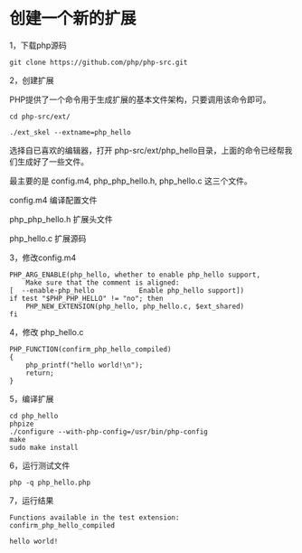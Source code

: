 # 创建一个新的扩展

1，下载php源码

	git clone https://github.com/php/php-src.git

2，创建扩展

PHP提供了一个命令用于生成扩展的基本文件架构，只要调用该命令即可。

	cd php-src/ext/

	./ext_skel --extname=php_hello

选择自已喜欢的编辑器，打开 php-src/ext/php_hello目录，上面的命令已经帮我们生成好了一些文件。

最主要的是 config.m4, php_php_hello.h, php_hello.c 这三个文件。

config.m4 编译配置文件

php_php_hello.h  扩展头文件

php_hello.c 扩展源码

3，修改config.m4

	PHP_ARG_ENABLE(php_hello, whether to enable php_hello support,
 		Make sure that the comment is aligned:
	[  --enable-php_hello           Enable php_hello support])
	if test "$PHP_PHP_HELLO" != "no"; then
		PHP_NEW_EXTENSION(php_hello, php_hello.c, $ext_shared)
	fi

4，修改 php_hello.c

	PHP_FUNCTION(confirm_php_hello_compiled)
	{
    	php_printf("hello world!\n");
    	return;
	}

5，编译扩展

	cd php_hello
	phpize
	./configure --with-php-config=/usr/bin/php-config
	make
	sudo make install

6，运行测试文件

	php -q php_hello.php
  
7，运行结果

	Functions available in the test extension:
	confirm_php_hello_compiled

	hello world!



